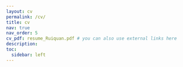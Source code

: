 ```yaml
---
layout: cv
permalink: /cv/
title: cv
nav: true
nav_order: 5
cv_pdf: resume_Ruiquan.pdf # you can also use external links here
description:
toc:
  sidebar: left
---
```


